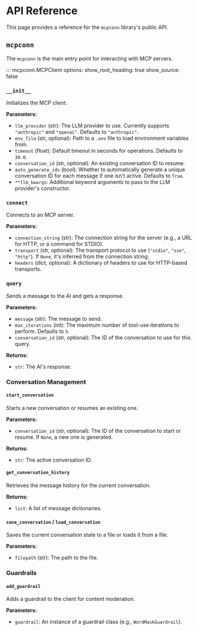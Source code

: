 # API Reference

This page provides a reference for the `mcpconn` library's public API.

## `mcpconn`

The `mcpconn` is the main entry point for interacting with MCP servers.

::: mcpconn.MCPClient
    options:
      show_root_heading: true
      show_source: false

### `__init__`

Initializes the MCP client.

**Parameters:**

*   `llm_provider` (str): The LLM provider to use. Currently supports `"anthropic"` and `"openai"`. Defaults to `"anthropic"`.
*   `env_file` (str, optional): Path to a `.env` file to load environment variables from.
*   `timeout` (float): Default timeout in seconds for operations. Defaults to `30.0`.
*   `conversation_id` (str, optional): An existing conversation ID to resume.
*   `auto_generate_ids` (bool): Whether to automatically generate a unique conversation ID for each message if one isn't active. Defaults to `True`.
*   `**llm_kwargs`: Additional keyword arguments to pass to the LLM provider's constructor.

### `connect`

Connects to an MCP server.

**Parameters:**

*   `connection_string` (str): The connection string for the server (e.g., a URL for HTTP, or a command for STDIO).
*   `transport` (str, optional): The transport protocol to use (`"stdio"`, `"sse"`, `"http"`). If `None`, it's inferred from the connection string.
*   `headers` (dict, optional): A dictionary of headers to use for HTTP-based transports.

### `query`

Sends a message to the AI and gets a response.

**Parameters:**

*   `message` (str): The message to send.
*   `max_iterations` (int): The maximum number of tool-use iterations to perform. Defaults to `5`.
*   `conversation_id` (str, optional): The ID of the conversation to use for this query.

**Returns:**

*   `str`: The AI's response.

### Conversation Management

#### `start_conversation`

Starts a new conversation or resumes an existing one.

**Parameters:**

*   `conversation_id` (str, optional): The ID of the conversation to start or resume. If `None`, a new one is generated.

**Returns:**

*   `str`: The active conversation ID.

#### `get_conversation_history`

Retrieves the message history for the current conversation.

**Returns:**

*   `list`: A list of message dictionaries.

#### `save_conversation` / `load_conversation`

Saves the current conversation state to a file or loads it from a file.

**Parameters:**

*   `filepath` (str): The path to the file.

### Guardrails

#### `add_guardrail`

Adds a guardrail to the client for content moderation.

**Parameters:**

*   `guardrail`: An instance of a guardrail class (e.g., `WordMaskGuardrail`). 